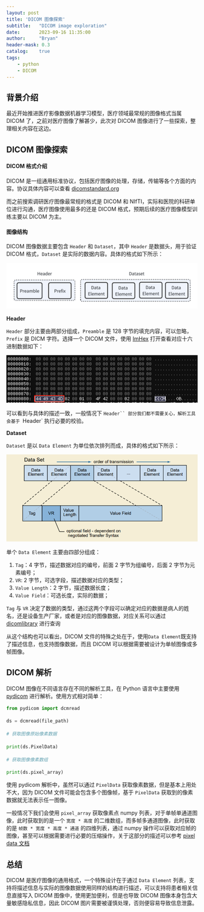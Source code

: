 ```yaml
---
layout: post
title: 'DICOM 图像探索'
subtitle:   "DICOM image exploration"
date:       2023-09-16 11:35:00
author:     "Bryan"
header-mask: 0.3
catalog:    true
tags:
    - python
    - DICOM
---
```


## 背景介绍
最近开始推进医疗影像数据机器学习模型，医疗领域最常规的图像格式当属 DICOM 了，之前对医疗图像了解甚少，此次对 DICOM 图像进行了一些探索，整理相关内容在这边。

## DICOM 图像探索

#### DICOM 格式介绍
DICOM 是一组通用标准协议，包括医疗图像的处理，存储，传输等各个方面的内容。协议具体内容可以查看 [dicomstandard.org](https://www.dicomstandard.org/current)

而之前搜索调研医疗图像最常规的格式是 DICOM 和 NIfTI，实际和医院的科研单位进行沟通，医疗图像使用最多的还是 DICOM 格式，预期后续的医疗图像模型训练主要以 DICOM 为主。

#### 图像结构
DICOM 图像数据主要包含 `Header` 和 `Dataset`，其中 `Header` 是数据头，用于验证 DICOM 格式，`Dataset` 是实际的数据内容。具体的格式如下所示：

![dicom](/img/in-post/dicom/dicom.png)

**Header**

`Header` 部分主要由两部分组成，`Preamble` 是 128 字节的填充内容，可以忽略，`Prefix` 是 DICM 字符。选择一个 DICOM 文件，使用 [ImHex](https://github.com/WerWolv/ImHex) 打开查看对应十六进制数据如下：

![header](/img/in-post/dicom/header.png)

可以看到与具体的描述一致，一般情况下 `Header`` 部分我们都不需要关心，解析工具会基于 `Header` 执行必要的校验。


**Dataset**

`Dataset` 是以 `Data Element` 为单位依次排列而成，具体的格式如下所示：

![data](/img/in-post/dicom/dicom-data.png)

单个 `Data Element` 主要由四部分组成：

1. `Tag`：4 字节，描述数据对应的编号，前面 2 字节为组编号，后面 2 字节为元素编号；
2. `VR`: 2 字节，可选字段，描述数据对应的类型；
3. `Value Length`：2 字节，描述数据长度；
4. `Value Field`：可选长度，实际的数据；

`Tag` 与 `VR` 决定了数据的类型，通过这两个字段可以确定对应的数据是病人的姓名，还是设备生产厂家，或者是对应的图像数据，对应关系可以通过 [dicomlibrary](https://www.dicomlibrary.com/dicom/dicom-tags/) 进行查询

从这个结构也可以看出，DICOM 文件的特殊之处在于，使用`Data Element`既支持了描述信息，也支持图像数据，而且 DICOM 可以根据需要被设计为单帧图像或多帧图像。


## DICOM 解析
DICOM 图像在不同语言存在不同的解析工具，在 Python 语言中主要使用 [pydicom](https://pydicom.github.io/pydicom/stable/old/getting_started.html) 进行解析。使用方式相对简单：

```python
from pydicom import dcmread

ds = dcmread(file_path)

# 获取图像原始像素数据

print(ds.PixelData)

# 获取图像像素数组

print(ds.pixel_array)
```

使用 pydicom 解析中，虽然可以通过 `PixelData` 获取像素数据，但是基本上用处不大，因为 DICOM 文件可能会包含多个图像帧，基于 `PixelData` 获取到的像素数据就无法表示任一图像。

一般情况下我们会使用 `pixel_array` 获取像素点 numpy 列表，对于单帧单通道图像，此时获取到的是一个 `宽度 * 高度` 的二维数组，而多帧多通道图像，此时获取的是 `帧数 * 宽度 * 高度 * 通道` 的四维列表，通过 numpy 操作可以获取对应帧的图像，甚至可以根据需要进行必要的压缩操作，关于这部分的描述可以参考 [pixel data 文档](https://pydicom.github.io/pydicom/stable/old/working_with_pixel_data.html)

## 总结
DICOM 是医疗图像的通用格式，一个特殊设计在于通过 `Data Element` 列表，支持将描述信息与实际的图像数据使用同样的结构进行描述，可以支持将患者相关信息直接写入 DICOM 图像中，使用更加便利，但是也导致 DICOM 图像本身包含大量敏感隐私信息，因此 DICOM 图片需要被谨慎处理，否则便容易导致信息泄露。
